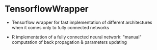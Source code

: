 # TensorflowWrapper

- Tensorflow wrapper for fast implementation of different architectures when it comes only to fully connected networks

- R implementation of a fully connected neural network: "manual" computation of back propagation & parameters updating
